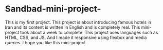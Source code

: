 # Sandbad-mini-project-
This is my first project. This project is about introducing famous hotels in Iran and its content is written in English and is completely real. This mini-project took about a week to complete. This project uses languages ​​such as HTML, CSS, and JS. And I made it responsive using flexbox and media queries. I hope you like this mini-project.
